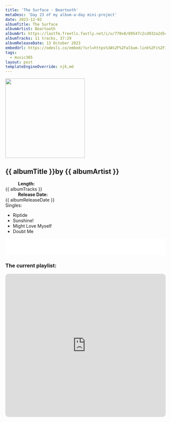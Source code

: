 ```yaml
---
title: 'The Surface - Beartooth'
metaDesc: 'Day 23 of my album-a-day mini-project'
date: 2023-12-02
albumTitle: The Surface
albumArtist: Beartooth
albumArt: https://lastfm.freetls.fastly.net/i/u/770x0/89547c2cd932a2d54faef1a9d329d3f4.jpg#89547c2cd932a2d54faef1a9d329d3f4
albumTracks: 11 tracks, 37:29
albumReleaseDate: 13 October 2023
embedUrl: https://odesli.co/embed/?url=https%3A%2F%2Falbum.link%2Fi%2F1692844946&theme=light
tags:
  - music365
layout: post
templateEngineOverride: njk,md
---
```


<aside class="album-profile">
  <div class="album-profile__image">
    <img class="album-image" width="250" height="250" crossorigin="anonymous" src="{{ albumArt }}"/>
  </div>
  <div class="aside__content">
    <h1><strong>{{ albumTitle }}</strong>by {{ albumArtist }}</h1>
    <dl>
      <div>
        <dd><strong>Length:</strong></dd>
        <dt>{{ albumTracks }}</dt>
      </div>
      <div>
        <dd><strong>Release Date:</strong></dd>
        <dt>{{ albumReleaseDate }}</dt>
      </div>
      <div class="singles">
        <span>Singles:</span>
        <ul>
          <li>Riptide</li>
          <li>Sunshine!</li>
          <li>Might Love Myself</li>
          <li>Doubt Me</li>
        </ul>
      </div>
    </dl>
    <div class="color-grid">
      <div class="color-grid__container">
					<span class="color color--1"></span>
					<span class="color color--2"></span>
					<span class="color color--3"></span>
      </div>
    </div>
  </div>
</aside>

<iframe width="100%" height="52" src={{ embedUrl }} frameborder="0" allowfullscreen sandbox="allow-same-origin allow-scripts allow-presentation allow-popups allow-popups-to-escape-sandbox" allow="clipboard-read; clipboard-write"></iframe>

### The current playlist:

<iframe allow="autoplay *; encrypted-media *; fullscreen *; clipboard-write" frameborder="0" height="450" style="width:100%;max-width:660px;overflow:hidden;border-radius:10px;" sandbox="allow-forms allow-popups allow-same-origin allow-scripts allow-storage-access-by-user-activation allow-top-navigation-by-user-activation" src="https://embed.music.apple.com/gb/playlist/music365/pl.u-AkAmEd9ix4MAZYJ"></iframe>
